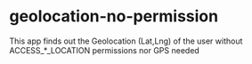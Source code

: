 geolocation-no-permission
=========================

This app finds out the Geolocation (Lat,Lng) of the user without ACCESS_*_LOCATION permissions nor GPS needed 
